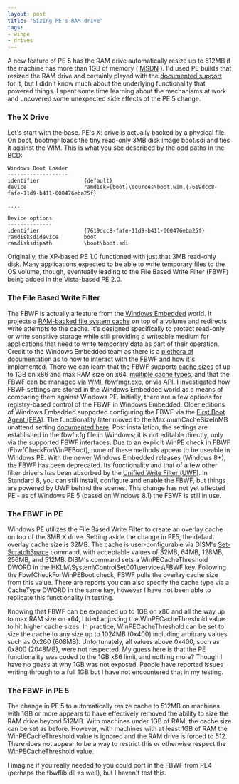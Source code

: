 ```yaml
---
layout: post
title: "Sizing PE's RAM drive"
tags:
- winpe
- drives
---
```



A new feature of PE 5 has the RAM drive automatically resize up to 512MB if the machine has more than 1GB of memory ( [MSDN](http://technet.microsoft.com/en-us/library/dn293271.aspx) ). I'd used PE builds that resized the RAM drive and certainly played with the [documented support](http://technet.microsoft.com/en-us/library/hh824936.aspx) for it, but I didn't know much about the underlying functionality that powered things. I spent some time learning about the mechanisms at work and uncovered some unexpected side effects of the PE 5 change.

### The X Drive

Let's start with the base. PE's X: drive is actually backed by a physical file. On boot, bootmgr loads the tiny read-only 3MB disk image boot.sdi and ties it against the WIM. This is what you see described by the odd paths in the BCD:

```
Windows Boot Loader
-------------------
identifier              {default}
device                  ramdisk=[boot]\sources\boot.wim,{7619dcc8-fafe-11d9-b411-000476eba25f}

....

Device options
--------------
identifier              {7619dcc8-fafe-11d9-b411-000476eba25f}
ramdisksdidevice        boot
ramdisksdipath          \boot\boot.sdi
```

Originally, the XP-based PE 1.0 functioned with just that 3MB read-only disk. Many applications expected to be able to write temporary files to the OS volume, though, eventually leading to the File Based Write Filter (FBWF) being added in the Vista-based PE 2.0.

### The File Based Write Filter

The FBWF is actually a feature from the [Windows Embedded](https://en.wikipedia.org/wiki/Windows_XP_editions\#Features_2) world. It projects a [RAM-backed file system cache](http://msdn.microsoft.com/en-us/library/aa940818(v=winembedded.5).aspx) on top of a volume and redirects write attempts to the cache. It's designed specifically to protect read-only or write sensitive storage while still providing a writeable medium for applications that need to write temporary data as part of their operation. Credit to the Windows Embedded team as there is a [plethora of documentation](http://msdn.microsoft.com/en-us/library/jj979636(v=winembedded.81).aspx) as to how to interact with the FBWF and how it's implemented. There we can learn that the FBWF supports [cache sizes](http://msdn.microsoft.com/en-us/library/jj962983(v=winembedded.81).aspx) of up to 1GB on x86 and max RAM size on x64, [multiple cache types](http://msdn.microsoft.com/en-us/library/ee832762.aspx\#Offline), and that the FBWF can be managed [via WMI](http://msdn.microsoft.com/en-us/library/jj980507(v=winembedded.81).aspx), [fbwfmgr.exe](http://msdn.microsoft.com/en-us/library/jj980317(v=winembedded.81).aspx), or via [API](http://msdn.microsoft.com/en-us/library/jj980469(v=winembedded.81).aspx). I investigated how FBWF settings are stored in the Windows Embedded world as a means of comparing them against Windows PE. Initially, there are a few options for registry-based control of the FBWF in Windows Embedded. Older editions of Windows Embedded supported configuring the FBWF via the [First Boot Agent (FBA)](http://msdn.microsoft.com/en-us/library/ff793679(v=winembedded.60).aspx). The functionality later moved to the MaximumCacheSizeInMB unattend setting [documented here](http://msdn.microsoft.com/en-us/library/dd873582.aspx). Post installation, the settings are established in the fbwf.cfg file in \Windows\; it is not editable directly, only via the supported FBWF interfaces. Due to an explicit WinPE check in FBWF (FbwfCheckForWinPEBoot), none of these methods appear to be useable in Windows PE. With the newer Windows Embedded releases (Windows 8+), the FBWF has been deprecated. Its functionality and that of a few other filter drivers has been absorbed by the [Unified Write Filter (UWF)](http://msdn.microsoft.com/en-us/library/jj979962(v=winembedded.81).aspx). In Standard 8, you can still install, configure and enable the FBWF, but things are powered by UWF behind the scenes. This change has not yet affected PE - as of Windows PE 5 (based on Windows 8.1) the FBWF is still in use.

### The FBWF in PE

Windows PE utilizes the File Based Write Filter to create an overlay cache on top of the 3MB X drive. Setting aside the change in PE5, the default overlay cache size is 32MB. The cache is user-configurable via DISM's [Set-ScratchSpace](http://technet.microsoft.com/en-us/library/hh824936.aspx) command, with acceptable values of 32MB, 64MB, 128MB, 256MB, and 512MB. DISM's command sets a WinPECacheThreshold DWORD in the HKLM\System\ControlSet001\services\FBWF key. Following the FbwfCheckForWinPEBoot check, FBWF pulls the overlay cache size from this value. There are reports you can also specify the cache type via a CacheType DWORD in the same key, however I have not been able to replicate this functionality in testing.

Knowing that FBWF can be expanded up to 1GB on x86 and all the way up to max RAM size on x64, I tried adjusting the WinPECacheThreshold value to hit higher cache sizes. In practice, WinPECacheThreshold can be set to size the cache to any size up to 1024MB (0x400) including arbitrary values such as 0x260 (608MB). Unfortunately, all values above 0x400, such as 0x800 (2048MB), were not respected. My guess here is that the PE functionality was coded to the 1GB x86 limit, and nothing more? Though I have no guess at why 1GB was not exposed. People have reported issues writing through to a full 1GB but I have not encountered that in my testing.

### The FBWF in PE 5

The change in PE 5 to automatically resize cache to 512MB on machines with 1GB or more appears to have effectively removed the ability to size the RAM drive beyond 512MB. With machines under 1GB of RAM, the cache size can be set as before. However, with machines with at least 1GB of RAM the WinPECacheThreshold value is ignored and the RAM drive is forced to 512. There does not appear to be a way to restrict this or otherwise respect the WinPECacheThreshold value.

I imagine if you really needed to you could port in the FBWF from PE4 (perhaps the fbwflib dll as well), but I haven't test this.
